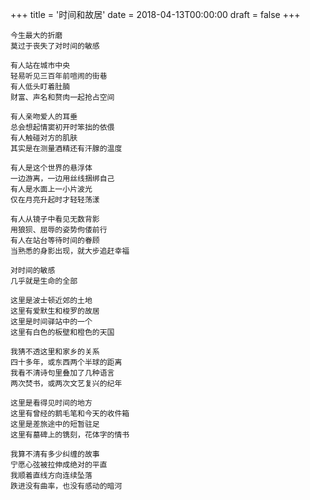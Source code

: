 +++
title = '时间和故居'
date = 2018-04-13T00:00:00
draft = false
+++

<div class="poem">

```
今生最大的折磨
莫过于丧失了对时间的敏感

有人站在城市中央
轻易听见三百年前喧闹的街巷
有人低头盯着肚腩
财富、声名和赘肉一起抢占空间

有人亲吻爱人的耳垂
总会想起情窦初开时笨拙的依偎
有人触碰对方的肌肤
其实是在测量酒精还有汗腺的温度

有人是这个世界的悬浮体
一边游离，一边用丝线捆绑自己
有人是水面上一小片波光
仅在月亮升起时才轻轻荡漾

有人从镜子中看见无数背影
用狼狈、屈辱的姿势佝偻前行
有人在站台等待时间的眷顾
当熟悉的身影出现，就大步追赶幸福

对时间的敏感
几乎就是生命的全部

这里是波士顿近郊的土地
这里有爱默生和梭罗的故居
这里是时间驿站中的一个
这里有白色的板壁和橙色的天国

我猜不透这里和家乡的关系
四十多年，或东西两个半球的距离
我看不清诗句里叠加了几种语言
两次焚书，或两次文艺复兴的纪年

这里是看得见时间的地方
这里有曾经的鹅毛笔和今天的收件箱
这里是差旅途中的短暂驻足
这里有墓碑上的镌刻，花体字的情书

我算不清有多少纠缠的故事
宁愿心弦被拉伸成绝对的平直
我顺着直线方向连续坠落
跌进没有曲率，也没有感动的暗河
```

</div>
